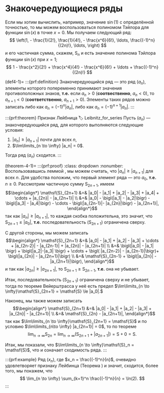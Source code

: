 # Знакочередующиеся ряды

Если мы хотим вычислить, например, значение $\sin(1)$ с определённой точностью, то мы можем воспользоваться полиномом Тэйлора для функции $\sin(x)$ в точке $x=0$. Мы получаем следующий ряд:
$$
\left(1, - \frac{1}{2!}, \frac{1}{4!}, - \frac{x^6}{6!}, \ldots, \frac{(-1)^n}{(2n)!}, \ldots, \right) 
$$
и его частичная сумма, скажем, $\mathsf{S}_n$ и есть значение полинома Тэйлора функции $\sin(x)$ при $x =1$;
$$
1 - \frac{x^2}{2!} + \frac{x^4}{4!} - \frac{x^6}{6!} + \ldots + \frac{(-1)^n}{(2n)!} 
$$

(def4-1)=
:::{prf:definition}
Знакочередующийся ряд — это ряд $(a_n)$, элементы которого попеременно принимают значения противоположных знаков, **т.е.** если $a_n>0$ (**соотвественно**, $a_n <0$), то $a_{n+1}<0$ (**соответственно**, $a_{n+1}>0$). Элементы таких рядов можно записать либо как $a_n  = (-1)^n |a_n|$, либо как $a_n = (-1)^{n+1}|a_n|$.
:::



:::{prf:theorem} Признак Лейбница
:label: Leibnitz_for_series
Пусть $(a_n)$ — знакочередующийся ряд, для которого выполняются следующие условия:

1. $|a_n| \ge |a_{n+1}|$ почти для всех $n$,
2. $\lim\limits_{n \to \infty} |a_n| = 0$.

Тогда ряд $(a_n)$ сходится.
:::

(theorem-4-1)=
:::{prf:proof}
:class: dropdown
:nonumber:
Воспользовавшись леммой [](#almost_for_series), мы можем считать, что $|a_n| \ge |a_{n+1}|$ для всех $n$. Для удобства положим, что первый элемент ряда — это $a_0$, **т.е.** $n \ge 0$. Рассмотрим частичную сумму $\mathsf{S}_{2n+1}$, имеем
$$\begin{align*}
\mathsf{S}_{2n+1} &=& |a_0| - |a_1| + |a_2| - |a_3| + |a_4| + \cdots  + |a_{2n}| - |a_{2n+1}| \\
&=& |a_0| - \bigl(|a_1| - |a_2|\bigr) - \bigl(|a_3| - |a_4|\bigr) - \cdots - \bigl(|a_{2n-1}|-  |a_{2n}|\bigr) - |a_{2n+1}|,
\end{align*}$$
так как $|a_n| \ge |a_{n+1}|$, то каждая скобка положительна, это значит, что $\mathsf{S}_{2n+1} \le |a_0|$, **т.е.** последовательность $(\mathsf{S}_{2n+1})$ ограничена сверху.

С другой стороны, мы можем записать
$$\begin{align*}
\mathsf{S}_{2n+1} &=& |a_0| - |a_1| + |a_2| - |a_3| + \cdots  + |a_{2n-2}| - |a_{2n-1}| + |a_{2n}| - |a_{2n+1}| \\
&=& \bigl(|a_0| - |a_1| \bigr) + \bigl(|a_2|-|a_3| \bigr) + \cdots + \bigl( |a_{2n-2}| - |a_{2n-1}|\bigr)+ \bigl(|a_{2n}| - |a_{2n+1}|\bigr) \\
&=& \mathsf{S}_{2n-1} + \bigl(|a_{2n}| - |a_{2n+1}|\bigr),
\end{align*}$$
и так как $|a_{2n}| \ge |a_{2n+1}|$, то $\mathsf{S}_{2n+1} \ge \mathsf{S}_{2n-1}$, **т.е.** она не убывает.

Итак, последовательность $(\mathsf{S}_{2n+1})$ ограничена сверху и не убывает, тогда по теореме Вейерштрасса [](#Weierstrass) у неё есть предел $\lim\limits_{n \to \infty}\mathsf{S}_{2n+1} = \mathsf{S} \le |a_0|.$

Наконец, мы также можем записать
$$\begin{align*}
\mathsf{S}_{2n+1} &=& |a_0| - |a_1| + |a_2| - |a_3| +  |a_{2n}| - |a_{2n+1}| \\
&=& \mathsf{S}_{2n}  - |a_{2n+1}|,
\end{align*}$$
так как $\lim\limits_{n \to \infty}\mathsf{S}_{2n+1} = \mathsf{S}$ и по условию $\lim\limits_{n\to \infty} |a_{2n+1}| = 0$, то по теореме [](#a+b,ca,ab)
$$
\lim_{n\to \infty}\mathsf{S}_{2n}  = \lim_{n\to \infty} \left( \mathsf{S}_{2n+1} + |a_{2n+1}| \right) = \mathsf{S} + 0 = \mathsf{S}.
$$

Итак, мы показали, что $\lim\limits_{n \to \infty}\mathsf{S}_n = \mathsf{S}$, что и означает сходимость ряда.
:::

:::{prf:example}
Ряд $(x_n)$, где $x_n = \frac{(-1)^n}{n}$, очевидно удовлетворяет признаку Лейбинца (Теорема [](#Leibnitz_for_series)) и значит, сходится, более того, мы покажем, что 
$$
\lim_{n \to \infty} \sum_{k=1}^n \frac{(-1)^n}{n} = \ln(2).
$$
:::